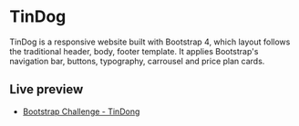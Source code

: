 # TinDog

TinDog is a responsive website built with Bootstrap 4, which layout follows the traditional header, body, footer template. It applies Bootstrap's navigation bar, buttons, typography, carrousel and price plan cards.

## Live preview

- [Bootstrap Challenge - TinDong](https://shorthaired-dapper-coconut.glitch.me/Bootstrap%20Challenge%20-%20TinDog/)
